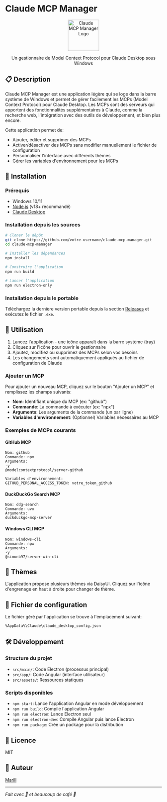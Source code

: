 # Claude MCP Manager

<p align="center">
  <img src="src/assets/icon.png" width="100" alt="Claude MCP Manager Logo"/>
</p>

<p align="center">
  Un gestionnaire de Model Context Protocol pour Claude Desktop sous Windows
</p>

## 📋 Description

Claude MCP Manager est une application légère qui se loge dans la barre système de Windows et permet de gérer facilement les MCPs (Model Context Protocol) pour Claude Desktop. Les MCPs sont des serveurs qui apportent des fonctionnalités supplémentaires à Claude, comme la recherche web, l'intégration avec des outils de développement, et bien plus encore.

Cette application permet de:
- Ajouter, éditer et supprimer des MCPs
- Activer/désactiver des MCPs sans modifier manuellement le fichier de configuration
- Personnaliser l'interface avec différents thèmes
- Gérer les variables d'environnement pour les MCPs

## 🚀 Installation

### Prérequis
- Windows 10/11
- [Node.js](https://nodejs.org/) (v18+ recommandé)
- [Claude Desktop](https://claude.ai/desktop)

### Installation depuis les sources
```bash
# Cloner le dépôt
git clone https://github.com/votre-username/claude-mcp-manager.git
cd claude-mcp-manager

# Installer les dépendances
npm install

# Construire l'application
npm run build

# Lancer l'application
npm run electron-only
```

### Installation depuis le portable
Téléchargez la dernière version portable depuis la section [Releases](https://github.com/votre-username/claude-mcp-manager/releases) et exécutez le fichier `.exe`.

## 🔧 Utilisation

1. Lancez l'application - une icône apparaît dans la barre système (tray)
2. Cliquez sur l'icône pour ouvrir le gestionnaire
3. Ajoutez, modifiez ou supprimez des MCPs selon vos besoins
4. Les changements sont automatiquement appliqués au fichier de configuration de Claude

### Ajouter un MCP

Pour ajouter un nouveau MCP, cliquez sur le bouton "Ajouter un MCP" et remplissez les champs suivants:
- **Nom**: Identifiant unique du MCP (ex: "github")
- **Commande**: La commande à exécuter (ex: "npx")
- **Arguments**: Les arguments de la commande (un par ligne)
- **Variables d'environnement**: (Optionnel) Variables nécessaires au MCP

### Exemples de MCPs courants

#### GitHub MCP
```
Nom: github
Commande: npx
Arguments: 
-y
@modelcontextprotocol/server-github

Variables d'environnement:
GITHUB_PERSONAL_ACCESS_TOKEN: votre_token_github
```

#### DuckDuckGo Search MCP
```
Nom: ddg-search
Commande: uvx
Arguments:
duckduckgo-mcp-server
```

#### Windows CLI MCP
```
Nom: windows-cli
Commande: npx
Arguments:
-y
@simonb97/server-win-cli
```

## 🎨 Thèmes

L'application propose plusieurs thèmes via DaisyUI. Cliquez sur l'icône d'engrenage en haut à droite pour changer de thème.

## 📁 Fichier de configuration

Le fichier géré par l'application se trouve à l'emplacement suivant:
```
%AppData%\Claude\claude_desktop_config.json
```

## 🛠️ Développement

### Structure du projet
- `src/main/`: Code Electron (processus principal)
- `src/app/`: Code Angular (interface utilisateur)
- `src/assets/`: Ressources statiques

### Scripts disponibles
- `npm start`: Lance l'application Angular en mode développement
- `npm run build`: Compile l'application Angular
- `npm run electron`: Lance Electron seul
- `npm run electron-dev`: Compile Angular puis lance Electron
- `npm run package`: Crée un package pour la distribution

## 📝 Licence

MIT

## 👤 Auteur

[Marill](https://marill.dev)

---

*Fait avec 💖 et beaucoup de café 🍙*